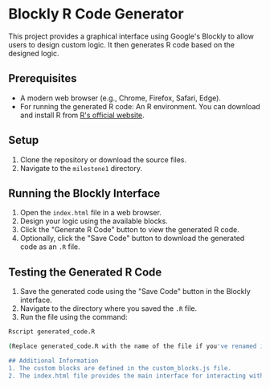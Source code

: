 # Blockly R Code Generator

This project provides a graphical interface using Google's Blockly to allow users to design custom logic. It then generates R code based on the designed logic.

## Prerequisites

- A modern web browser (e.g., Chrome, Firefox, Safari, Edge).
- For running the generated R code: An R environment. You can download and install R from [R's official website](https://www.r-project.org/).

## Setup

1. Clone the repository or download the source files.
2. Navigate to the `milestone1` directory.

## Running the Blockly Interface

1. Open the `index.html` file in a web browser.
2. Design your logic using the available blocks.
3. Click the "Generate R Code" button to view the generated R code.
4. Optionally, click the "Save Code" button to download the generated code as an `.R` file.

## Testing the Generated R Code

1. Save the generated code using the "Save Code" button in the Blockly interface.
2. Navigate to the directory where you saved the `.R` file.
3. Run the file using the command:

```bash
Rscript generated_code.R

(Replace generated_code.R with the name of the file if you've renamed it.)

## Additional Information
1. The custom blocks are defined in the custom_blocks.js file.
2. The index.html file provides the main interface for interacting with Blockly and generating R code.